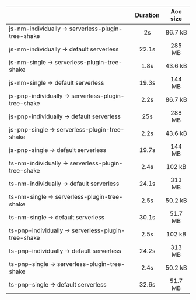 |                                                     | Duration | Acc size |
| :-------------------------------------------------- | :------: | :------: |
| js-nm-individually -> serverless-plugin-tree-shake  |    2s    |  86.7 kB |
| js-nm-individually -> default serverless            |   22.1s  |  285 MB  |
| js-nm-single -> serverless-plugin-tree-shake        |   1.8s   |  43.6 kB |
| js-nm-single -> default serverless                  |   19.3s  |  144 MB  |
| js-pnp-individually -> serverless-plugin-tree-shake |   2.2s   |  86.7 kB |
| js-pnp-individually -> default serverless           |    25s   |  288 MB  |
| js-pnp-single -> serverless-plugin-tree-shake       |   2.2s   |  43.6 kB |
| js-pnp-single -> default serverless                 |   19.7s  |  144 MB  |
| ts-nm-individually -> serverless-plugin-tree-shake  |   2.4s   |  102 kB  |
| ts-nm-individually -> default serverless            |   24.1s  |  313 MB  |
| ts-nm-single -> serverless-plugin-tree-shake        |   2.5s   |  50.2 kB |
| ts-nm-single -> default serverless                  |   30.1s  |  51.7 MB |
| ts-pnp-individually -> serverless-plugin-tree-shake |   2.5s   |  102 kB  |
| ts-pnp-individually -> default serverless           |   24.2s  |  313 MB  |
| ts-pnp-single -> serverless-plugin-tree-shake       |   2.4s   |  50.2 kB |
| ts-pnp-single -> default serverless                 |   32.6s  |  51.7 MB |